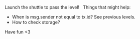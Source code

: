 Launch the shuttle to pass the level!
&nbsp;
Things that might help:
* When is msg.sender not equal to tx.id? See previous levels.
* How to check storage?

Have fun <3 
